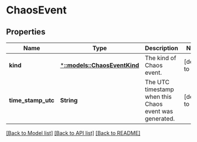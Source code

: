 # ChaosEvent

## Properties
Name | Type | Description | Notes
------------ | ------------- | ------------- | -------------
**kind** | [***::models::ChaosEventKind**](ChaosEventKind.md) | The kind of Chaos event. | [default to null]
**time_stamp_utc** | **String** | The UTC timestamp when this Chaos event was generated. | [default to null]

[[Back to Model list]](../README.md#documentation-for-models) [[Back to API list]](../README.md#documentation-for-api-endpoints) [[Back to README]](../README.md)


